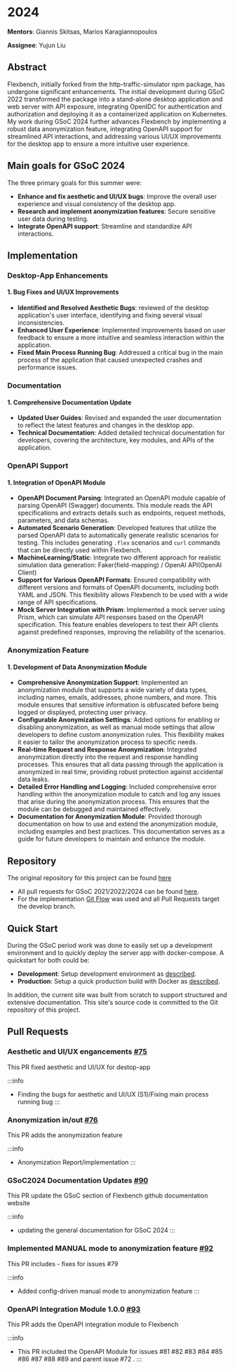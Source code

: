 # 2024

**Mentors**: Giannis Skitsas, Marios Karagiannopoulos

**Assignee**: Yujun Liu

## Abstract

Flexbench, initially forked from the http-traffic-simulator npm package, has undergone significant enhancements. The initial development during GSoC 2022 transformed the package into a stand-alone desktop application and web server with API exposure, integrating OpenIDC for authentication and authorization and deploying it as a containerized application on Kubernetes. My work during GSoC 2024 further advances Flexbench by implementing a robust data anonymization feature, integrating OpenAPI support for streamlined API interactions, and addressing various UI/UX improvements for the desktop app to ensure a more intuitive user experience.

## Main goals for GSoC 2024

The three primary goals for this summer were:

- **Enhance and fix aesthetic and UI/UX bugs**: Improve the overall user experience and visual consistency of the desktop app.
- **Research and implement anonymization features**: Secure sensitive user data during testing.
- **Integrate OpenAPI support**: Streamline and standardize API interactions.

## Implementation 

### Desktop-App Enhancements

#### 1. Bug Fixes and UI/UX Improvements
- **Identified and Resolved Aesthetic Bugs**: reviewed of the desktop application's user interface, identifying and fixing several visual inconsistencies. 
- **Enhanced User Experience**: Implemented improvements based on user feedback to ensure a more intuitive and seamless interaction within the application. 
- **Fixed Main Process Running Bug**: Addressed a critical bug in the main process of the application that caused unexpected crashes and performance issues. 

### Documentation

#### 1. Comprehensive Documentation Update
- **Updated User Guides**: Revised and expanded the user documentation to reflect the latest features and changes in the desktop app. 
- **Technical Documentation**: Added detailed technical documentation for developers, covering the architecture, key modules, and APIs of the application. 

### OpenAPI Support

#### 1. Integration of OpenAPI Module
- **OpenAPI Document Parsing**: Integrated an OpenAPI module capable of parsing OpenAPI (Swagger) documents. This module reads the API specifications and extracts details such as endpoints, request methods, parameters, and data schemas.
- **Automated Scenario Generation**: Developed features that utilize the parsed OpenAPI data to automatically generate realistic scenarios for testing. This includes generating `.flex` scenarios and `curl` commands that can be directly used within Flexbench.
- **MachineLearning/Static**: Integrate two different approach for realistic simulation data generation: Faker(field-mapping) / OpenAI API(OpenAI Client)
- **Support for Various OpenAPI Formats**: Ensured compatibility with different versions and formats of OpenAPI documents, including both YAML and JSON. This flexibility allows Flexbench to be used with a wide range of API specifications.
- **Mock Server Integration with Prism**: Implemented a mock server using Prism, which can simulate API responses based on the OpenAPI specification. This feature enables developers to test their API clients against predefined responses, improving the reliability of the scenarios.

### Anonymization Feature

#### 1. Development of Data Anonymization Module
- **Comprehensive Anonymization Support**: Implemented an anonymization module that supports a wide variety of data types, including names, emails, addresses, phone numbers, and more. This module ensures that sensitive information is obfuscated before being logged or displayed, protecting user privacy.
- **Configurable Anonymization Settings**: Added options for enabling or disabling anonymization, as well as manual mode settings that allow developers to define custom anonymization rules. This flexibility makes it easier to tailor the anonymization process to specific needs.
- **Real-time Request and Response Anonymization**: Integrated anonymization directly into the request and response handling processes. This ensures that all data passing through the application is anonymized in real time, providing robust protection against accidental data leaks.
- **Detailed Error Handling and Logging**: Included comprehensive error handling within the anonymization module to catch and log any issues that arise during the anonymization process. This ensures that the module can be debugged and maintained effectively.
- **Documentation for Anonymization Module**: Provided thorough documentation on how to use and extend the anonymization module, including examples and best practices. This documentation serves as a guide for future developers to maintain and enhance the module.


## Repository

The original repository for this project can be found [here](https://github.com/flexivian/flexbench) 

- All pull requests for GSoC 2021/2022/2024 can be found [here](https://github.com/flexivian/flexbench/pulls?q=).
- For the implementation [Git Flow](https://www.atlassian.com/git/tutorials/comparing-workflows/gitflow-workflow) was used and all Pull Requests target the develop branch.
<!-- - All Pull Requests are squashed to one commit so that the history of the repository is cleaner. -->

## Quick Start

During the GSoC period work was done to easily set up a development environment and to quickly deploy the server app with docker-compose. A quickstart for both could be:

- **Development**: Setup development environment as [described](../Installation/development.md).
- **Production**: Setup a quick production build with Docker as [described](../Installation/production.md).

In addition, the current site was built from scratch to support structured and extensive documentation. This site's source code is committed to the Git repository of this project.

## Pull Requests

### Aesthetic and UI/UX engancements [#75](https://github.com/flexivian/flexbench/pull/75)

This PR fixed aesthetic and UI/UX for destop-app

:::info
- Finding the bugs for aesthetic and UI/UX (S1)/Fixing main process running bug
:::

### Anonymization in/out [#76](https://github.com/flexivian/flexbench/pull/76)

This PR adds the anonymization feature 

:::info
- Anonymization Report/implementation
:::

### GSoC2024 Documentation Updates [#90](https://github.com/flexivian/flexbench/pull/90)

This PR update the GSoC section of Flexbench github documentation website 

:::info
- updating the general documentation for GSoC 2024
:::

### Implemented MANUAL mode to anonymization feature [#92](https://github.com/flexivian/flexbench/pull/92)

This PR includes - fixes for issues #79

:::info
- Added config-driven manual mode to anonymization feature
:::

### OpenAPI Integration Module 1.0.0 [#93](https://github.com/flexivian/flexbench/pull/93)

This PR adds the OpenAPI integration module to Flexbench

:::info
- This PR included the OpenAPI Module for issues #81 #82 #83 #84 #85 #86 #87 #88 #89 and parent issue #72 .
:::


